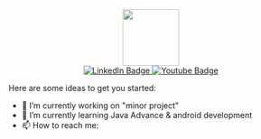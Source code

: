
<div id="header" align="center">
  <img src="https://media.giphy.com/media/M9gbBd9nbDrOTu1Mqx/giphy.gif" width="100"/>
</div>

<div id="badges"align="center">
  <a href="https://www.linkedin.com/in/sourabhpatware/">
  <img src="https://img.shields.io/badge/LinkedIn-blue?style=for-the-badge&logo=linkedin&logoColor=white" alt="LinkedIn Badge"/>
  </a>
    <a href="mailto:sourabhpatware100@gmail.com">
  <img src="https://img.shields.io/badge/YouTube-red?style=for-the-badge&logo=youtube&logoColor=white" alt="Youtube Badge"/>
    </a>
</div>

Here are some ideas to get you started:

- 🔭 I’m currently working on "minor project"
- 🌱 I’m currently learning Java Advance & android development
- 📫 How to reach me:
